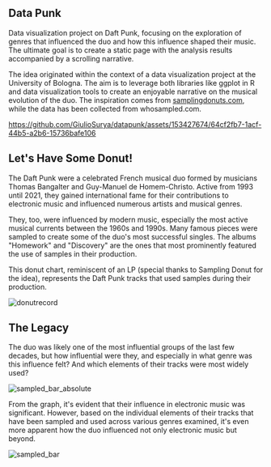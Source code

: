 ## **Data Punk**

 Data visualization project on Daft Punk, focusing on the exploration of genres that influenced the duo and how this influence shaped their music. The ultimate goal is to create a static page with the analysis results accompanied by a scrolling narrative.

 
The idea originated within the context of a data visualization project at the University of Bologna. The aim is to leverage both libraries like ggplot in R and data visualization tools to create an enjoyable narrative on the musical evolution of the duo. The inspiration comes from [samplingdonuts.com](https://samplingdonuts.com/), while the data has been collected from whosampled.com.



https://github.com/GiulioSurya/datapunk/assets/153427674/64cf2fb7-1acf-44b5-a2b6-15736bafe106


## Let's Have Some Donut!

The Daft Punk were a celebrated French musical duo formed by musicians Thomas Bangalter and Guy-Manuel de Homem-Christo. Active from 1993 until 2021, they gained international fame for their contributions to electronic music and influenced numerous artists and musical genres.

They, too, were influenced by modern music, especially the most active musical currents between the 1960s and 1990s. Many famous pieces were sampled to create some of the duo's most successful singles. The albums "Homework" and "Discovery" are the ones that most prominently featured the use of samples in their production.

This donut chart, reminiscent of an LP (special thanks to Sampling Donut for the idea), represents the Daft Punk tracks that used samples during their production.

![donutrecord](https://github.com/GiulioSurya/datapunk/assets/153427674/8f751c66-a35c-496d-bb45-2b1ffd456e2c)

## **The Legacy**

The duo was likely one of the most influential groups of the last few decades, but how influential were they, and especially in what genre was this influence felt? And which elements of their tracks were most widely used?

![sampled_bar_absolute](https://github.com/GiulioSurya/datapunk/assets/153427674/58792dd9-f047-4b90-88d6-1f5e20658557)

From the graph, it's evident that their influence in electronic music was significant. However, based on the individual elements of their tracks that have been sampled and used across various genres examined, it's even more apparent how the duo influenced not only electronic music but beyond.

![sampled_bar](https://github.com/GiulioSurya/datapunk/assets/153427674/64b4d6d4-1d50-45b6-8299-7fb6b662e659)







